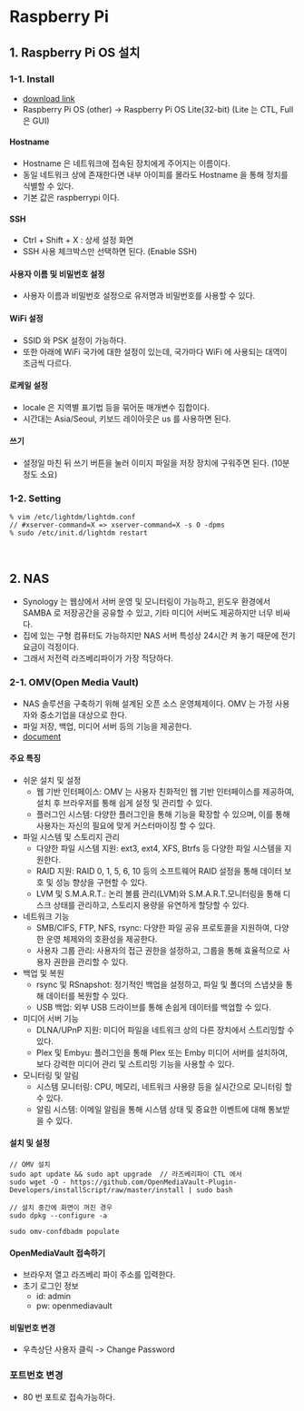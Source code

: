 # Raspberry Pi

## 1. Raspberry Pi OS 설치
### 1-1. Install
- [download link](https://www.raspberrypi.com/software/)
- Raspberry Pi OS (other) -> Raspberry Pi OS Lite(32-bit)
  (Lite 는 CTL, Full 은 GUI)
#### Hostname 
- Hostname 은 네트워크에 접속된 장치에게 주어지는 이름이다.
- 동일 네트워크 상에 존재한다면 내부 아이피를 몰라도 Hostname 을 통해 정치를 식별할 수 있다.
- 기본 값은 raspberrypi 이다.
#### SSH
- Ctrl + Shift + X : 상세 설정 화면 
- SSH 사용 체크박스만 선택하면 된다. (Enable SSH)
#### 사용자 이름 및 비밀번호 설정
- 사용자 이름과 비밀번호 설정으로 유저명과 비밀번호를 사용할 수 있다.
#### WiFi 설정
- SSID 와 PSK 설정이 가능하다.
- 또한 아래에 WiFi 국가에 대한 설정이 있는데, 국가마다 WiFi 에 사용되는 대역이 조금씩 다르다.
#### 로케일 설정
- locale 은 지역별 표기법 등을 묶어둔 매개변수 집합이다.
- 시간대는 Asia/Seoul, 키보드 레이아웃은 us 를 사용하면 된다.
#### 쓰기
- 설정일 마친 뒤 쓰기 버튼을 눌러 이미지 파일을 저장 장치에 구워주면 된다. (10분 정도 소요)

### 1-2. Setting
    % vim /etc/lightdm/lightdm.conf
    // #xserver-command=X => xserver-command=X -s O -dpms
    % sudo /etc/init.d/lightdm restart


<br>

## 2. NAS
- Synology 는 웹상에서 서버 운영 및 모니터링이 가능하고, 윈도우 환경에서 SAMBA 로 저장공간을 공유할 수 있고,
  기타 미디어 서버도 제공하지만 너무 비싸다.
- 집에 있는 구형 컴퓨터도 가능하지만 NAS 서버 특성상 24시간 켜 놓기 때문에 전기 요금이 걱정이다.
- 그래서 저전력 라즈베리파이가 가장 적당하다.

### 2-1. OMV(Open Media Vault)  
- NAS 솔루션을 구축하기 위해 설계된 오픈 소스 운영체제이다. OMV 는 가정 사용자와 중소기업을 대상으로 한다.
- 파일 저장, 백업, 미디어 서버 등의 기능을 제공한다.
- [document](https://www.openmediavault.org/)

#### 주요 특징
- 쉬운 설치 및 설정
  - 웹 기반 인터페이스: OMV 는 사용자 친화적인 웹 기반 인터페이스를 제공하여, 설치 후 브라우저를 통해 쉽게 설정 및 관리할 수 있다.
  - 플러그인 시스템: 다양한 플러그인을 통해 기능을 확장할 수 있으며, 이를 통해 사용자는 자신의 필요에 맞게 커스터마이징 할 수 있다.   
- 파일 시스템 및 스토리지 관리
  - 다양한 파일 시스템 지원: ext3, ext4, XFS, Btrfs 등 다양한 파일 시스템을 지원한다.
  - RAID 지원: RAID 0, 1, 5, 6, 10 등의 소프트웨어 RAID 설정을 통해 데이터 보호 및 성능 향상을 구현할 수 있다.
  - LVM 및 S.M.A.R.T.: 논리 볼륨 관리(LVM)와 S.M.A.R.T.모니터링을 통해 디스크 상태를 관리하고,
    스토리지 용량을 유연하게 할당할 수 있다.
- 네트워크 기능
  - SMB/CIFS, FTP, NFS, rsync: 다양한 파일 공유 프로토콜을 지원하여, 다양한 운영 체제와의 호환성을 제공한다.
  - 사용자 그룹 관리: 사용자의 접근 권한을 설정하고, 그룹을 통해 효율적으로 사용자 권한을 관리할 수 있다.
- 백업 및 복원
  - rsync 및 RSnapshot: 정기적인 백업을 설정하고, 파일 및 폴더의 스냅샷을 통해 데이터를 복원할 수 있다.
  - USB 백업: 외부 USB 드라이브를 통해 손쉽게 데이터를 백업할 수 있다.
- 미디어 서버 기능
  - DLNA/UPnP 지원: 미디어 파일을 네트워크 상의 다른 장치에서 스트리밍할 수 있다.
  - Plex 및 Embyu: 플러그인을 통해 Plex 또는 Emby 미디어 서버를 설치하여, 보다 강력한 미디어 관리 및 스트리밍 기능을 사용할 수 있다.
- 모니터링 및 알림
  - 시스템 모니터링: CPU, 메모리, 네트워크 사용량 등을 실시간으로 모니터링 할 수 있다.
  - 알림 시스템: 이메일 알림을 통해 시스템 상태 및 중요한 이벤트에 대해 통보받을 수 있다.

#### 설치 및 설정
    // OMV 설치 
    sudo apt update && sudo apt upgrade  // 라즈베리파이 CTL 에서 
    sudo wget -O - https://github.com/OpenMediaVault-Plugin-Developers/installScript/raw/master/install | sudo bash

    // 설치 중간에 화면이 꺼진 경우
    sudo dpkg --configure -a

    sudo omv-confdbadm populate

#### OpenMediaVault 접속하기
- 브라우저 열고 라즈베리 파이 주소를 입력한다.
- 초기 로그인 정보 
  - id: admin
  - pw: openmediavault

#### 비밀번호 변경
- 우측상단 사용자 클릭 -> Change Password

### 포트번호 변경
- 80 번 포트로 접속가능하다.
